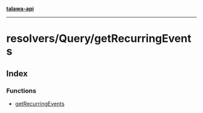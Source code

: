 [**talawa-api**](../../../README.md)

***

# resolvers/Query/getRecurringEvents

## Index

### Functions

- [getRecurringEvents](functions/getRecurringEvents.md)
